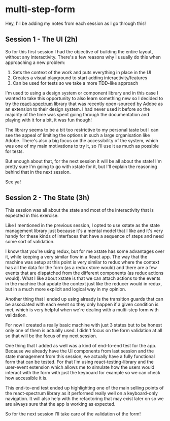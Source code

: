# multi-step-form

Hey, I'll be adding my notes from each session as I go through this!

## Session 1 - The UI (2h)

So for this first session I had the objective of building the entire layout, without any interactivity. There's a few reasons why I usually do this when approaching a new problem:

1. Sets the context of the work and puts everything in place in the UI
2. Creates a visual playground to start adding interactivity/features
3. Can be used for tests so we take a more TDD-like approach

I'm used to using a design system or component library and in this case I wanted to take this opportunity to also learn something new so I decided to try the [react-spectrum](https://react-spectrum.adobe.com/) library that was recently open-sourced by Adobe as an extension to their design system. I had never used it before so the majority of the time was spent going through the documentation and playing with it for a bit, it was fun though!

The library seems to be a bit too restrictive to my personal taste but I can see the appeal of limiting the options in such a large organisation like Adobe. There's also a big focus on the accessibility of the system, which was one of my main motivations to try it, so I'll use it as much as possible for tests.

But enough about that, for the next session it will be all about the state! I'm pretty sure I'm going to go with xstate for it, but I'll explain the reasoning behind that in the next session.

See ya!

## Session 2 - The State (3h)

This session was all about the state and most of the interactivity that is expected in this exercise.

Like I mentioned in the previous session, I opted to use xstate as the state management library just because it's a mental model that I like and it's very handy for these kinds of interfaces that have a sequence of steps and need some sort of validation.

I know that you're using redux, but for me xstate has some advantages over it, while keeping a very similar flow in a React app. The way that the machine was setup at this point is very similar to redux where the context has all the data for the form (as a redux store would) and there are a few events that are dispatched from the different components (as redux actions would). What I like about xstate is that we can attach actions to the events in the machine that update the context just like the reducer would in redux, but in a much more explicit and logical way in my opinion.

Another thing that I ended up using already is the transition guards that can be associated with each event so they only happen if a given condition is met, which is very helpful when we're dealing with a multi-step form with validation.

For now I created a really basic machine with just 3 states but to be honest only one of them is actually used. I didn't focus on the form validation at all so that will be the focus of my next session.

One thing that I added as well was a kind of end-to-end test for the app. Because we already have the UI components from last session and the state management from this session, we actually have a fully functional form that can be tested. For that I'm using react-testing-library and the user-event extension which allows me to simulate how the users would interact with the form with just the keyboard for example so we can check how accessible it is.

This end-to-end test ended up highlighting one of the main selling points of the react-spectrum library as it performed really well on a keyboard-only navigation. It will also help with the refactoring that may exist later on so we are always sure that the app is working as expected.

So for the next session I'll take care of the validation of the form!
